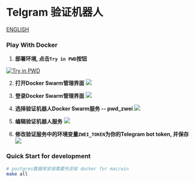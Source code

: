 # Telgram 验证机器人
[ENGLISH](README.ENG.md)

### Play With Docker

1. **部署环境, 点击`Try in PWD`按钮**

[![Try in PWD](https://github.com/play-with-docker/stacks/raw/master/assets/images/button.png)](https://labs.play-with-docker.com/?stack=https://raw.githubusercontent.com/jqs7/zwei/master/stack.yml)

2. **打开Docker Swarm管理界面**
![](images/open.jpg)
    
3. **登录Docker Swarm管理界面**
![](images/login.jpg)

4. **选择验证机器人Docker Swarm服务 -- pwd_zwei**
![](images/select.jpg)

5. **编辑验证机器人服务**
![](images/edit.jpg)

6. **修改验证服务中的环境变量`ZWEI_TOKEN`为你的Telegram bot token, 并保存**
![](images/modify.jpg)



### Quick Start for development

```bash
# postgres数据库安装需要先安装 docker for mac/win
make all 
```
